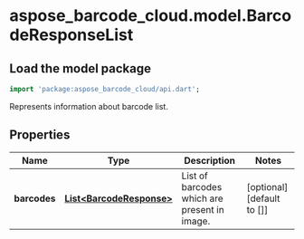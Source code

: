 # aspose_barcode_cloud.model.BarcodeResponseList

## Load the model package

```dart
import 'package:aspose_barcode_cloud/api.dart';
```
Represents information about barcode list.

## Properties

Name | Type | Description | Notes
---- | ---- | ----------- | -----
**barcodes** | [**List&lt;BarcodeResponse&gt;**](BarcodeResponse.md) | List of barcodes which are present in image. | [optional] [default to []]

